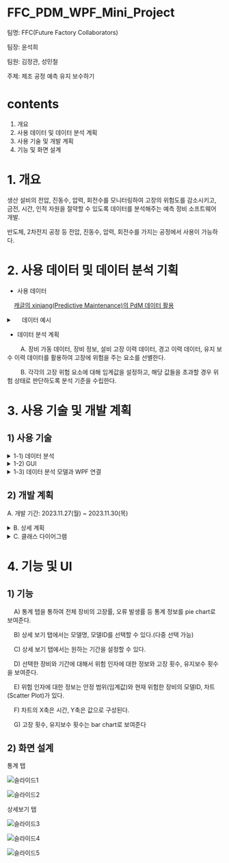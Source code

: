 # FFC_PDM_WPF_Mini_Project
팀명: FFC(Future Factory Collaborators)

팀장: 윤석희

팀원: 김정관, 성민철

주제: 제조 공정 예측 유지 보수하기


# contents
1. 개요
2. 사용 데이터 및 데이터 분석 계획
3. 사용 기술 및 개발 계획
4. 기능 및 화면 설계

# 1. 개요
생산 설비의 전압, 진동수, 압력, 회전수를 모니터링하여 고장의 위험도를 감소시키고, 금전, 시간, 인적 자원을 절약할 수 있도록 데이터를 분석해주는 예측 정비 소프트웨어 개발.


반도체, 2차전지 공정 등 전압, 진동수, 압력, 회전수를 가지는 공정에서 사용이 가능하다. 

# 2. 사용 데이터 및 데이터 분석 기획
- 사용 데이터

&nbsp;&nbsp;&nbsp;&nbsp;[캐글의 xinjang(Predictive Maintenance)의 PdM 데이터 활용](https://www.kaggle.com/datasets/yuansaijie0604/xinjiang-pm/code)

<details>
<summary>&nbsp;&nbsp;&nbsp;&nbsp; 데이터 예시</summary>

&nbsp;&nbsp;&nbsp;&nbsp;A. PdM_errors.csv

![image](https://github.com/sn50hee/FFC_PDM_Project/assets/139873815/85281b24-7ed6-462d-832e-7f24134a4c59)

&nbsp;&nbsp;&nbsp;&nbsp;B. PdM_failures.csv

![image](https://github.com/sn50hee/FFC_PDM_Project/assets/139873815/fce08720-5f42-4a3d-a250-4a525e2159e4)

&nbsp;&nbsp;&nbsp;&nbsp;C. PdM_machines.csv

![image](https://github.com/sn50hee/FFC_PDM_Project/assets/139873815/1322c73a-8434-4caa-aed6-71865e7cd0bb)

&nbsp;&nbsp;&nbsp;&nbsp;D. PdM_maint.csv

![image](https://github.com/sn50hee/FFC_PDM_Project/assets/139873815/80ae350e-8b76-4d2a-a052-3f7d6b2a1727)

&nbsp;&nbsp;&nbsp;&nbsp;E. PdM_telemetry.csv

![image](https://github.com/sn50hee/FFC_PDM_Project/assets/139873815/f1b56fff-224b-4973-bdb5-ee30d90ee050)

</details>



- 데이터 분석 계획

&nbsp;&nbsp;&nbsp;&nbsp;&nbsp;&nbsp;&nbsp;&nbsp;A. 장비 가동 데이터, 장비 정보, 설비 고장 이력 데이터, 경고 이력 데이터, 유지 보수 이력 데이터를 활용하여 고장에 위험을 주는 요소를 선별한다.

&nbsp;&nbsp;&nbsp;&nbsp;&nbsp;&nbsp;&nbsp;&nbsp;B. 각각의 고장 위험 요소에 대해 임계값을 설정하고, 해당 값들을 초과할 경우 위험 상태로 판단하도록 분석 기준을 수립한다. 

# 3. 사용 기술 및 개발 계획
## 1) 사용 기술
<details>
<summary>1-1) 데이터 분석</summary>

&nbsp;&nbsp;&nbsp;&nbsp;A. 언어: python3.8

&nbsp;&nbsp;&nbsp;&nbsp;B. 라이브러리: numpy1.24.3, pandas2.0.3, joblib

&nbsp;&nbsp;&nbsp;&nbsp;C. 개발 툴: Visual Studio Code 1.84.2
</details>

<details>
<summary>1-2) GUI</summary>

&nbsp;&nbsp;&nbsp;&nbsp;A. 언어: C# 11.0

&nbsp;&nbsp;&nbsp;&nbsp;B. Framework: .NET 7.0, WPF

&nbsp;&nbsp;&nbsp;&nbsp;C. 라이브러리: scottplot 4.1.68
</details>

<details>
<summary>1-3) 데이터 분석 모델과 WPF 연결</summary>

&nbsp;&nbsp;&nbsp;&nbsp;A. 구현체: IronPython3.4.1

</details>



## 2) 개발 계획
A. 개발 기간: 2023.11.27(월) ~ 2023.11.30(목)
<details>
<summary>B. 상세 계획</summary>

&nbsp;&nbsp;&nbsp;&nbsp;B) 2023.11.27(월): 데이터 분석 모듈 개발

&nbsp;&nbsp;&nbsp;&nbsp;C) 2023.11.27(월) ~ 2023.11.28(화): UI 개발

&nbsp;&nbsp;&nbsp;&nbsp;D) 2023.11.29(수) ~ 2023.11.30(목): 통합 테스트 및 버그 수정
</details>

<details>
<summary>C. 클래스 다이어그램</summary>

![클래스 다이어그램](https://github.com/sn50hee/FFC_PDM_Project/assets/139873815/27bccb82-3e69-413a-9e9f-04ea0b955ba2)


</details>

# 4. 기능 및 UI
## 1) 기능

&nbsp;&nbsp;&nbsp;&nbsp;A) 통계 탭을 통하여 전체 장비의 고장률, 오류 발생률 등 통계 정보를 pie chart로 보여준다.

&nbsp;&nbsp;&nbsp;&nbsp;B) 상세 보기 탭에서는 모델명, 모델ID를 선택할 수 있다.(다중 선택 가능)

&nbsp;&nbsp;&nbsp;&nbsp;C) 상세 보기 탭에서는 원하는 기간을 설정할 수 있다.

&nbsp;&nbsp;&nbsp;&nbsp;D) 선택한 장비와 기간에 대해서 위험 인자에 대한 정보와 고장 횟수, 유지보수 횟수을 보여준다.

&nbsp;&nbsp;&nbsp;&nbsp;E) 위험 인자에 대한 정보는 안정 범위(임계값)와 현재 위험한 장비의 모델ID, 차트(Scatter Plot)가 있다.

&nbsp;&nbsp;&nbsp;&nbsp;F) 차트의 X축은 시간, Y축은 값으로 구성된다.

&nbsp;&nbsp;&nbsp;&nbsp;G) 고장 횟수, 유지보수 횟수는 bar chart로 보여준다


## 2) 화면 설계
통계 탭

![슬라이드1](https://github.com/sn50hee/FFC_PDM/assets/139873815/377bf04c-8e34-4230-b52f-07019b02ebce)

![슬라이드2](https://github.com/sn50hee/FFC_PDM/assets/139873815/f2730e07-db1d-4531-837c-7aa70e8ffefd)


상세보기 탭

![슬라이드3](https://github.com/sn50hee/FFC_PDM/assets/139873815/3e9bdb1a-8aad-4b99-83ae-866326bff0ac)

![슬라이드4](https://github.com/sn50hee/FFC_PDM/assets/139873815/61455b1f-24d5-4aa9-b15f-85ff3cf36408)

![슬라이드5](https://github.com/sn50hee/FFC_PDM/assets/139873815/1df1c89a-901a-4b63-9522-e2a121052c77)


